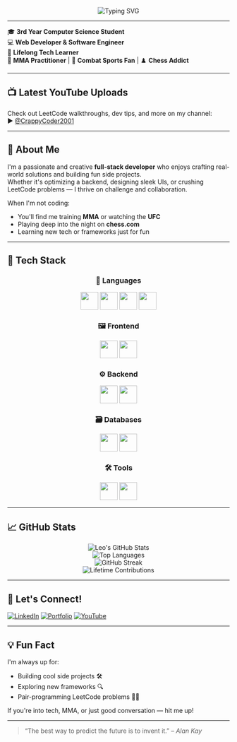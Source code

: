 <p align="center">
  <img src="https://readme-typing-svg.herokuapp.com?font=Fira+Code&size=26&pause=1000&center=true&vCenter=true&width=600&lines=Hi+there%2C+I'm+Leo!;Web+Developer+%7C+Software+Engineer;Tech+Lover+%7C+MMA+Fan+%7C+Chess+Enthusiast" alt="Typing SVG" />
</p>

---

🎓 **3rd Year Computer Science Student**  
💻 **Web Developer & Software Engineer**  
🧠 **Lifelong Tech Learner**  
🥋 **MMA Practitioner** | 🥊 **Combat Sports Fan** | ♟️ **Chess Addict**

---

## 📺 Latest YouTube Uploads

Check out LeetCode walkthroughs, dev tips, and more on my channel:  
▶️ [@CrappyCoder2001](https://www.youtube.com/@CrappyCoder2001/videos)

---

## 🚀 About Me

I'm a passionate and creative **full-stack developer** who enjoys crafting real-world solutions and building fun side projects.  
Whether it's optimizing a backend, designing sleek UIs, or crushing LeetCode problems — I thrive on challenge and collaboration.

When I'm not coding:
- You'll find me training **MMA** or watching the **UFC**
- Playing deep into the night on **chess.com**
- Learning new tech or frameworks just for fun

---

## 🧠 Tech Stack

<div align="center">

### 🧾 Languages  
<img src="https://cdn.jsdelivr.net/gh/devicons/devicon/icons/javascript/javascript-original.svg" width="40" height="40"/>
<img src="https://cdn.jsdelivr.net/gh/devicons/devicon/icons/typescript/typescript-original.svg" width="40" height="40"/>
<img src="https://cdn.jsdelivr.net/gh/devicons/devicon/icons/html5/html5-original.svg" width="40" height="40"/>
<img src="https://cdn.jsdelivr.net/gh/devicons/devicon/icons/css3/css3-original.svg" width="40" height="40"/>

### 🖼️ Frontend  
<img src="https://cdn.jsdelivr.net/gh/devicons/devicon/icons/react/react-original.svg" width="40" height="40"/>
<img src="https://cdn.jsdelivr.net/gh/devicons/devicon/icons/nextjs/nextjs-original-wordmark.svg" width="40" height="40"/>

### ⚙️ Backend  
<img src="https://cdn.jsdelivr.net/gh/devicons/devicon/icons/nodejs/nodejs-original.svg" width="40" height="40"/>
<img src="https://cdn.jsdelivr.net/gh/devicons/devicon/icons/express/express-original.svg" width="40" height="40"/>

### 🗃️ Databases  
<img src="https://cdn.jsdelivr.net/gh/devicons/devicon/icons/postgresql/postgresql-original.svg" width="40" height="40"/>
<img src="https://cdn.jsdelivr.net/gh/devicons/devicon/icons/mongodb/mongodb-original.svg" width="40" height="40"/>

### 🛠️ Tools  
<img src="https://cdn.jsdelivr.net/gh/devicons/devicon/icons/git/git-original.svg" width="40" height="40"/>
<img src="https://cdn.jsdelivr.net/gh/devicons/devicon/icons/vscode/vscode-original.svg" width="40" height="40"/>

</div>

---

## 📈 GitHub Stats

<div align="center">

![Leo's GitHub Stats](https://github-readme-stats.vercel.app/api?username=leorev01&show_icons=true&theme=radical&hide_title=true)  
![Top Languages](https://github-readme-stats.vercel.app/api/top-langs/?username=leorev01&layout=compact&theme=radical)  
![GitHub Streak](https://streak-stats.demolab.com?user=leorev01&theme=radical&hide_border=true)  
![Lifetime Contributions](https://github-contributions.vercel.app/leorev01.svg)



</div>

---

## 🤝 Let's Connect!

[![LinkedIn](https://img.shields.io/badge/-Leonardo%20Revrenna-blue?style=for-the-badge&logo=Linkedin&logoColor=white)](https://www.linkedin.com/in/leorev01/)
[![Portfolio](https://img.shields.io/badge/-Portfolio-black?style=for-the-badge&logo=vercel)](https://www.leonardorevrenna.software/)
[![YouTube](https://img.shields.io/badge/-YouTube-red?style=for-the-badge&logo=youtube&logoColor=white)](https://www.youtube.com/@CrappyCoder2001/videos)

---

## 💡 Fun Fact

I'm always up for:
- Building cool side projects 🛠️  
- Exploring new frameworks 🔍  
- Pair-programming LeetCode problems 👨‍💻  

If you're into tech, MMA, or just good conversation — hit me up!

---

> “The best way to predict the future is to invent it.” – *Alan Kay*
